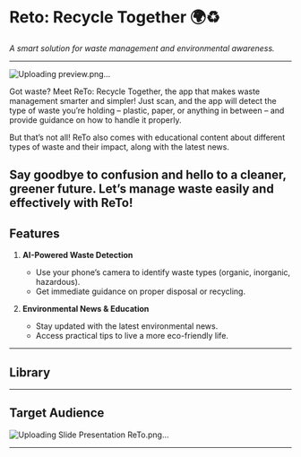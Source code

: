 # Reto: Recycle Together 🌍♻️
*A smart solution for waste management and environmental awareness.*

---
![Uploading preview.png…]()

Got waste? Meet ReTo: Recycle Together, the app that makes waste management smarter and simpler! Just scan, and the app will detect the type of waste you’re holding – plastic, paper, or anything in between – and provide guidance on how to handle it properly.   

But that’s not all! ReTo also comes with educational content about different types of waste and their impact, along with the latest news.  

Say goodbye to confusion and hello to a cleaner, greener future. Let’s manage waste easily and effectively with ReTo!
---

## Features  
1. **AI-Powered Waste Detection**  
   - Use your phone’s camera to identify waste types (organic, inorganic, hazardous).  
   - Get immediate guidance on proper disposal or recycling.  

2. **Environmental News & Education**  
   - Stay updated with the latest environmental news.  
   - Access practical tips to live a more eco-friendly life.

---
## Library

---
## Target Audience
![Uploading Slide Presentation ReTo.png…]()

---
